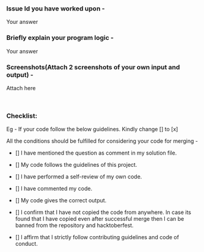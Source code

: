### Issue Id you have worked upon - 
Your answer

### Briefly explain your program logic - 
Your answer

### Screenshots(Attach 2 screenshots of your own input and output) - 
Attach here


<br>

### Checklist:
Eg - If your code follow the below guidelines. Kindly change [] to [x]

All the conditions should be fulfilled for considering your code for merging -

- [] I have mentioned the question as comment in my solution file.<br>
- [] My code follows the guidelines of this project.<br>
- [] I have performed a self-review of my own code.<br>
- [] I have commented my code.<br>
- [] My code gives the correct output.<br>
- [] I confirm that I have not copied the code from anywhere. In case its found that I have copied even after successful merge then I can be banned from the repository and hacktoberfest.<br>


- [] I affirm that I strictly follow contributing guidelines and code of conduct.
